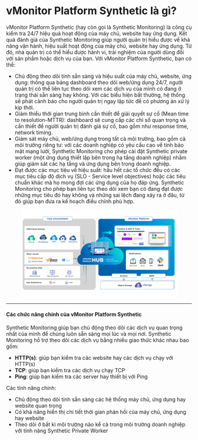 # vMonitor Platform Synthetic là gì?

vMonitor Platform Synthetic (hay còn gọi là Synthetic Monitoring) là công cụ kiểm tra 24/7 hiệu quả hoạt động của máy chủ, website hay ứng dụng. Kết quả đánh giá của Synthetic Monitoring giúp người quản trị hiểu được về khả năng vận hành, hiệu suất hoạt động của máy chủ, website hay ứng dụng. Từ đó, nhà quản trị có thể hiểu được hành vi, trải nghiệm của người dùng đối với sản phẩm hoặc dịch vụ của bạn. Với vMonitor Platform Synthetic, bạn có thể:&#x20;

* Chủ động theo dõi tính sẵn sàng và hiệu suất của máy chủ, website, ứng dụng: thông qua bảng dashboard theo dõi web/ứng dụng 24/7, người quản trị có thể liên tục theo dõi xem các dịch vụ của mình có đang ở trạng thái sẵn sàng hay không. Với các biểu hiện bất thường, hệ thống sẽ phát cảnh báo cho người quản trị ngay lập tức để có phương án xử lý kịp thời.
* Giảm thiểu thời gian trung bình cần thiết để giải quyết sự cố (Mean time to resolution-MTTR): dashboard sẽ cung cấp các chỉ số quan trọng và cần thiết để người quản trị đánh giá sự cố, bao gồm như response time, network timing.
* Giám sát máy chủ, web/ứng dụng trong tất cả môi trường, bao gồm cả môi trường riêng tư: với các doanh nghiệp có yêu cầu cao về tính bảo mật mạng lưới, Synthetic Monitoring cho phép cài đặt Synthetic private worker (một ứng dụng thiết lập bên trong hạ tầng doanh nghiệp) nhằm giúp giám sát các hạ tầng và ứng dụng bên trong doanh nghiệp.
* Đạt được các mục tiêu về hiệu suất: hầu hết các tổ chức đều có các mục tiêu cấp độ dịch vụ (SLO - Service level objectives) hoặc các tiêu chuẩn khác mà họ mong đợi các ứng dụng của họ đáp ứng. Synthetic Monitoring cho phép bạn liên tục theo dõi xem bạn có đang đạt được những mục tiêu đó hay không và những sai lệch đang xảy ra ở đâu, từ đó giúp bạn đưa ra kế hoạch điều chỉnh phù hợp.

<figure><img src="../../../.gitbook/assets/image (28).png" alt=""><figcaption></figcaption></figure>

***

#### Các chức năng chính của vMonitor Platform Synthetic <a href="#vmonitorplatformsyntheticlagi-cacchucnangchinhcuavmonitorplatformsynthetic" id="vmonitorplatformsyntheticlagi-cacchucnangchinhcuavmonitorplatformsynthetic"></a>

Synthetic Monitoring giúp bạn chủ động theo dõi các dịch vụ quan trọng nhất của mình để chúng luôn sẵn sàng mọi lúc và mọi nơi. Synthetic Monitoring hỗ trợ theo dõi các dịch vụ bằng nhiều giao thức khác nhau bao gồm:

* **HTTP(s)**: giúp bạn kiểm tra các website hay các dịch vụ chạy với HTTP(s)
* **TCP**: giúp bạn kiểm tra các dịch vụ chạy TCP
* **Ping**: giúp bạn kiểm tra các server hay thiết bị với Ping

Các tính năng chính:

* Chủ động theo dõi tính sẵn sàng các hệ thống máy chủ, ứng dụng hay website quan trọng
* Có khả năng hiển thị chi tiết thời gian phản hồi của máy chủ, ứng dụng hay website
* Theo dõi ở bất kì môi trường nào kể cả trong môi trường doanh nghiệp với tính năng Synthetic Private Worker
